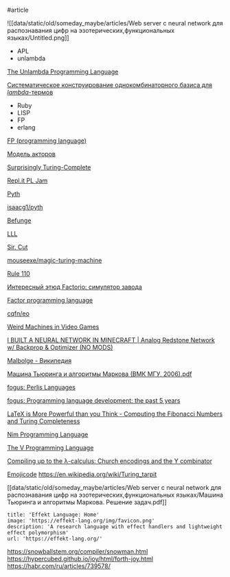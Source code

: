 #article

![[data/static/old/someday_maybe/articles/Web server с neural network для распознавания цифр на эзотерических,функциональных языках/Untitled.png]]

- APL
- unlambda

[The Unlambda Programming Language](http://www.madore.org/~david/programs/unlambda/)

[Систематическое конструирование однокомбинаторного базиса для $lambda$-термов](http://fprog.ru/lib/jeroen-fokker-one-combinator-basis/)

- Ruby
- LISP
- FP
- erlang

[FP (programming language)](https://en.wikipedia.org/wiki/FP_(programming_language))

[Модель акторов](https://ru.wikipedia.org/wiki/Модель_акторов)

[Surprisingly Turing-Complete](https://www.gwern.net/Turing-complete)

[Repl.it PL Jam](https://pl-showcase.thedrone7.repl.co/all)

[Pyth](https://esolangs.org/wiki/Pyth)

[isaacg1/pyth](https://github.com/isaacg1/pyth)

[Befunge](https://en.wikipedia.org/wiki/Befunge)

[LLL](https://esolangs.org/wiki/LLL)

[Sir. Cut](https://esolangs.org/wiki/Sir._Cut)

[](http://port70.net/~nsz/c/c%2B%2B/turing.pdf)

[mouseexe/magic-turing-machine](https://github.com/mouseexe/magic-turing-machine/blob/master/README.md)

[Rule 110](https://en.wikipedia.org/wiki/Rule_110)

[Интересный этюд Factorio: симулятор завода](https://habr.com/ru/company/mosigra/blog/331800/#comment_10291656)

[Factor programming language](https://factorcode.org/)

[cqfn/eo](https://github.com/cqfn/eo)

[Weird Machines in Video Games](https://gist.github.com/0xabad1dea/7740977)

[](https://arxiv.org/pdf/2002.05131.pdf)

[I BUILT A NEURAL NETWORK IN MINECRAFT | Analog Redstone Network w/ Backprop & Optimizer (NO MODS)](https://www.youtube.com/watch?v=7OdhtAiPfWY)

[](https://clemens.endorphin.org/ILC07-Liskell-draft.pdf)

[Malbolge - Википедия](https://ru.wikipedia.org/wiki/Malbolge)

[Машина Тьюринга и алгоритмы Маркова (ВМК МГУ, 2006).pdf](Web%20server%20d6605/_____(__2006).pdf)

[fogus: Perlis Languages](http://blog.fogus.me/2011/08/14/perlis-languages/)

[fogus: Programming language development: the past 5 years](http://blog.fogus.me/2011/10/18/programming-language-development-the-past-5-years/)

[LaTeX is More Powerful than you Think - Computing the Fibonacci Numbers and Turing Completeness](https://ru.overleaf.com/learn/latex/Articles/LaTeX_is_More_Powerful_than_you_Think_-_Computing_the_Fibonacci_Numbers_and_Turing_Completeness)

[Nim Programming Language](https://nim-lang.org/)

[The V Programming Language](https://vlang.io/)

[Compiling up to the λ-calculus: Church encodings and the Y combinator](https://matt.might.net/articles/compiling-up-to-lambda-calculus/)

[Emojicode](https://www.emojicode.org/)
https://en.wikipedia.org/wiki/Turing_tarpit

[[data/static/old/someday_maybe/articles/Web server с neural network для распознавания цифр на эзотерических,функциональных языках/Машина Тьюринга и алгоритмы Маркова. Решение задач.pdf]]

```embed
title: 'Effekt Language: Home'
image: 'https://effekt-lang.org/img/favicon.png'
description: 'A research language with effect handlers and lightweight effect polymorphism'
url: 'https://effekt-lang.org/'
```


https://snowballstem.org/compiler/snowman.html
https://hypercubed.github.io/joy/html/forth-joy.html
https://habr.com/ru/articles/739578/